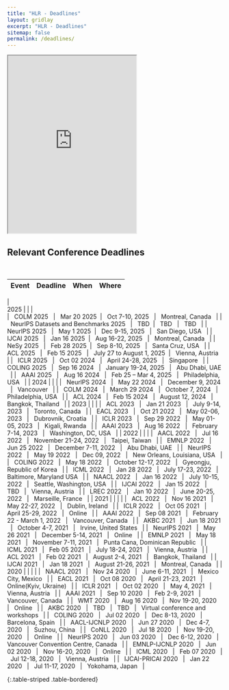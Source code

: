 ```yaml
---
title: "HLR - Deadlines"
layout: gridlay
excerpt: "HLR - Deadlines"
sitemap: false
permalink: /deadlines/
---
```


<iframe src="https://aideadlin.es/?sub=ML,NLP" class="iframe-width" height="415px">
</iframe>


## Relevant Conference Deadlines

&nbsp;
&nbsp;

|              Event               |             Deadline             |                     When                     |                       Where                        |
|:--------------------------------:|:--------------------------------:|:--------------------------------------------:|:--------------------------------------------------:|
|            
2025               |                                  |                                              |                                        
|     &nbsp; COLM 2025  &nbsp;     |  &nbsp;    Mar 20 2025      &nbsp;|       &nbsp;  Oct 7-10, 2025   &nbsp;        |               &nbsp;   Montreal, Canada &nbsp;              |
|     &nbsp; NeurlPS Datasets and Benchmarks 2025  &nbsp;     |  &nbsp;    TBD      &nbsp;|       &nbsp;  TBD   &nbsp;        |               &nbsp;  TBD &nbsp;              |
|     &nbsp; NeurlPS 2025  &nbsp;     |  &nbsp;    May 1 2025      &nbsp;|       &nbsp;  Dec 9-15, 2025   &nbsp;        |               &nbsp;  San Diego, USA &nbsp;              |
|     &nbsp; IJCAI 2025  &nbsp;     |  &nbsp;  Jan 16 2025      &nbsp;|       &nbsp;  Aug 16-22, 2025   &nbsp;        |               &nbsp;  Montreal, Canada &nbsp;           | 
|     &nbsp; NeSy 2025  &nbsp;     |  &nbsp;    Feb 28 2025      &nbsp;|       &nbsp;  Sep 8-10, 2025   &nbsp;        |               &nbsp;  Santa Cruz, USA &nbsp;              | 
|     &nbsp; ACL 2025  &nbsp;      |  &nbsp;  Feb 15 2025     &nbsp;  |     &nbsp;  July 27 to August 1, 2025  &nbsp;|               &nbsp;  Vienna, Austria &nbsp;       |
|     &nbsp; ICLR 2025  &nbsp;     |  &nbsp;  Oct 02 2024     &nbsp;  |       &nbsp;  April 24-28, 2025   &nbsp;     |               &nbsp; Singapore &nbsp;              |
|    &nbsp; COLING 2025  &nbsp;    |  &nbsp;  Sep 16 2024     &nbsp;  |     &nbsp;  January 19-24, 2025   &nbsp;     |               &nbsp; Abu Dhabi, UAE &nbsp;         |
|     &nbsp; AAAI 2025  &nbsp;     |  &nbsp;  Aug 16 2024     &nbsp;  |    &nbsp;  Feb 25 – Mar 4, 2025   &nbsp;     |          &nbsp; Philadelphia, USA  &nbsp;          |
|               2024               |                                  |                                              |
|   &nbsp; NeurlPS 2024  &nbsp;    |  &nbsp;  May 22 2024     &nbsp;  |      &nbsp;  December 9, 2024   &nbsp;       |              &nbsp; Vancouver  &nbsp;              |
|     &nbsp; COLM 2024  &nbsp;     | &nbsp;  March 29 2024     &nbsp; |       &nbsp;  October 7, 2024   &nbsp;       |          &nbsp; Philadelphia, USA  &nbsp;          |
|     &nbsp; ACL 2024  &nbsp;      |  &nbsp;  Feb 15 2024     &nbsp;  |       &nbsp;  August 12, 2024   &nbsp;       |          &nbsp; Bangkok, Thailand  &nbsp;          |
|               2023               |                                  |                                              |
|     &nbsp; ACL 2023  &nbsp;      |  &nbsp;  Jan 21 2023     &nbsp;  |       &nbsp;  July 9-14, 2023   &nbsp;       |           &nbsp; Toronto, Canada  &nbsp;           |
|     &nbsp; EACL 2023  &nbsp;     |  &nbsp;  Oct 21 2022     &nbsp;  |       &nbsp;  May 02-06, 2023   &nbsp;       |         &nbsp; Dubrovnik, Croatia  &nbsp;          |
|     &nbsp; ICLR 2023  &nbsp;     |  &nbsp;  Sep 29 2022     &nbsp;  |       &nbsp;  May 01-05, 2023   &nbsp;       |           &nbsp; Kigali, Rwanda  &nbsp;            |
|     &nbsp; AAAI 2023  &nbsp;     |  &nbsp;  Aug 16 2022     &nbsp;  |     &nbsp;  February 7-14, 2023   &nbsp;     |         &nbsp; Washington, DC, USA  &nbsp;         |
|               2022               |                                  |                                              |
|     &nbsp; AACL 2022  &nbsp;     |  &nbsp;  Jul 16 2022     &nbsp;  |    &nbsp;  November 21-24, 2022   &nbsp;     |           &nbsp; Taipei, Taiwan  &nbsp;            |
|    &nbsp; EMNLP 2022  &nbsp;     |  &nbsp;  Jun 25 2022     &nbsp;  |     &nbsp;  December 7-11, 2022   &nbsp;     |           &nbsp; Abu Dhabi, UAE  &nbsp;            |
|   &nbsp; NeurIPS 2022  &nbsp;    | &nbsp;  May 19 2022      &nbsp;  |        &nbsp;  Dec 09, 2022   &nbsp;         |     &nbsp; New Orleans, Louisiana, USA  &nbsp;     |
|    &nbsp; COLING 2022  &nbsp;    |  &nbsp;  May 18 2022     &nbsp;  |     &nbsp;  October 12-17, 2022   &nbsp;     |    &nbsp;   Gyeongju, Republic of Korea  &nbsp;    |
|     &nbsp; ICML 2022  &nbsp;     |  &nbsp;  Jan 28 2022     &nbsp;  |      &nbsp;  July 17-23, 2022   &nbsp;       |      &nbsp;   Baltimore, Maryland USA  &nbsp;      |
|    &nbsp; NAACL 2022  &nbsp;     |  &nbsp;  Jan 16 2022     &nbsp;  |      &nbsp;  July 10-15, 2022   &nbsp;       |      &nbsp;  Seattle, Washington, USA  &nbsp;      |
|    &nbsp; IJCAI 2022  &nbsp;     |  &nbsp;  Jan 15 2022     &nbsp;  |             &nbsp;  TBD   &nbsp;             |          &nbsp;  Vienna, Austria  &nbsp;           |
|     &nbsp; LREC 2022  &nbsp;     |  &nbsp;  Jan 10 2022     &nbsp;  |      &nbsp;  June 20-25, 2022   &nbsp;       |          &nbsp; Marseille, France  &nbsp;          |
|               2021               |                                  |                                              |                                                    |
|     &nbsp; ACL 2022  &nbsp;      |  &nbsp;  Nov 16 2021     &nbsp;  |       &nbsp;  May 22-27, 2022   &nbsp;       |           &nbsp; Dublin, Ireland  &nbsp;           |
|     &nbsp; ICLR 2022  &nbsp;     |  &nbsp;  Oct 05 2021     &nbsp;  |      &nbsp;  April 25-29, 2022   &nbsp;      |               &nbsp; Online  &nbsp;                |
|     &nbsp; AAAI 2022 &nbsp;      |  &nbsp;  Sep 08 2021     &nbsp;  | &nbsp;  February 22 - March 1, 2022   &nbsp; |          &nbsp; Vancouver, Canada  &nbsp;          |
|     &nbsp; AKBC 2021  &nbsp;     |  &nbsp;  Jun 18 2021     &nbsp;  |      &nbsp;  October 4-7, 2021   &nbsp;      |        &nbsp; Irvine, United States  &nbsp;        |
|   &nbsp; NeurIPS 2021  &nbsp;    |  &nbsp;  May 26 2021     &nbsp;  |     &nbsp;  December 5-14, 2021   &nbsp;     |               &nbsp; Online  &nbsp;                |
|    &nbsp; EMNLP 2021  &nbsp;     |  &nbsp;  May 18 2021     &nbsp;  |     &nbsp;  November 7-11, 2021   &nbsp;     |   &nbsp; Punta Cana, Dominican Republic  &nbsp;    |
|     &nbsp; ICML 2021  &nbsp;     |  &nbsp;  Feb 05 2021     &nbsp;  |      &nbsp;  July 18-24, 2021   &nbsp;       |          &nbsp; Vienna, Austria   &nbsp;           |
|     &nbsp; ACL 2021  &nbsp;      |  &nbsp;  Feb 02 2021     &nbsp;  |      &nbsp;  August 2-4, 2021   &nbsp;       |          &nbsp;  Bangkok, Thailand &nbsp;          |
|    &nbsp; IJCAI 2021  &nbsp;     |  &nbsp;  Jan 18 2021    &nbsp;   |     &nbsp;  August 21-26, 2021   &nbsp;      |          &nbsp;  Montreal, Canada &nbsp;           |
|               2020               |                                  |                                              |                                                    |
|    &nbsp; NAACL 2021  &nbsp;     |  &nbsp;  Nov 24 2020    &nbsp;   |       &nbsp;  June 6-11, 2021   &nbsp;       |         &nbsp;  Mexico City, Mexico &nbsp;         |
|     &nbsp; EACL 2021  &nbsp;     |   &nbsp;  Oct 08 2020   &nbsp;   |       &nbsp;  April 21-23, 2021 &nbsp;       |        &nbsp; Online(Kyiv, Ukraine)  &nbsp;        |
|     &nbsp; ICLR 2021  &nbsp;     |  &nbsp;  Oct 02 2020    &nbsp;   |         &nbsp;  May 4, 2021   &nbsp;         |           &nbsp;  Vienna, Austria &nbsp;           |
|     &nbsp; AAAI 2021  &nbsp;     |   &nbsp;  Sep 10 2020  &nbsp;    |         &nbsp; Feb 2-9, 2021  &nbsp;         |         &nbsp;  Vancouver, Canada  &nbsp;          |
|     &nbsp; WMT 2020  &nbsp;      |   &nbsp;  Aug 16 2020   &nbsp;   |        &nbsp;  Nov 19-20, 2020 &nbsp;        |               &nbsp;  Online  &nbsp;               |
|     &nbsp; AKBC 2020  &nbsp;     |      &nbsp;   TBD   &nbsp;       |             &nbsp; TBD   &nbsp;              |  &nbsp;  Virtual conference and workshops &nbsp;   |
|    &nbsp; COLING 2020  &nbsp;    |  &nbsp;   Jul 02 2020   &nbsp;   |        &nbsp; Dec 8-13, 2020   &nbsp;        |          &nbsp;  Barcelona, Spain &nbsp;           |
| &nbsp; AACL-IJCNLP 2020  &nbsp;  |   &nbsp;  Jun 27 2020   &nbsp;   |        &nbsp;  Dec 4-7, 2020   &nbsp;        |           &nbsp;   Suzhou, China &nbsp;            |
|    &nbsp; CoNLL 2020  &nbsp;     |  &nbsp;  Jul 18  2020   &nbsp;   |       &nbsp; Nov 19-20, 2020   &nbsp;        |               &nbsp;  Online  &nbsp;               |
|   &nbsp; NeurIPS 2020  &nbsp;    |  &nbsp;   Jun 03 2020   &nbsp;   |        &nbsp; Dec 6-12, 2020   &nbsp;        | &nbsp;  Vancouver Convention Centre, Canada &nbsp; |
| &nbsp; EMNLP-IJCNLP 2020  &nbsp; |   &nbsp; Jun 02 2020   &nbsp;    |       &nbsp;  Nov 16-20, 2020   &nbsp;       |               &nbsp;   Online &nbsp;               |
|     &nbsp; ICML 2020  &nbsp;     |   &nbsp;  Feb 07 2020   &nbsp;   |        &nbsp; Jul 12-18, 2020  &nbsp;        |           &nbsp;  Vienna, Austria &nbsp;           |
| &nbsp; IJCAI-PRICAI 2020 &nbsp;  |    &nbsp; Jan 22 2020  &nbsp;    |        &nbsp;  Jul 11-17, 2020 &nbsp;        |           &nbsp; Yokohama, Japan &nbsp;            |











{:.table-striped .table-bordered}

&nbsp;
&nbsp;
&nbsp;


